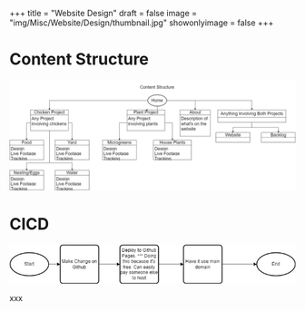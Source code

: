 +++
title = "Website Design"
draft = false
image = "img/Misc/Website/Design/thumbnail.jpg"
showonlyimage = false
+++
<!--more-->

# Content Structure

![image](ContentStructure.jpg)

# CICD

![image](CICD.jpg)

xxx